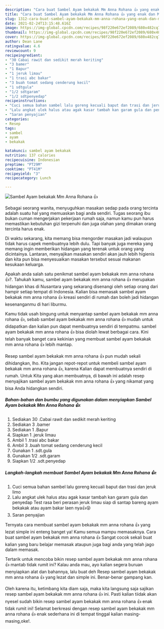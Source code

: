 ```yaml
---
description: "Cara buat Sambel Ayam bekakak Mm Anna Rohana 👍 yang enak dan Mudah Dibuat"
title: "Cara buat Sambel Ayam bekakak Mm Anna Rohana 👍 yang enak dan Mudah Dibuat"
slug: 1312-cara-buat-sambel-ayam-bekakak-mm-anna-rohana-yang-enak-dan-mudah-dibuat
date: 2021-02-24T13:15:48.616Z
image: https://img-global.cpcdn.com/recipes/98f220e672ef2089/680x482cq70/sambel-ayam-bekakak-mm-anna-rohana-👍-foto-resep-utama.jpg
thumbnail: https://img-global.cpcdn.com/recipes/98f220e672ef2089/680x482cq70/sambel-ayam-bekakak-mm-anna-rohana-👍-foto-resep-utama.jpg
cover: https://img-global.cpcdn.com/recipes/98f220e672ef2089/680x482cq70/sambel-ayam-bekakak-mm-anna-rohana-👍-foto-resep-utama.jpg
author: Dean Lane
ratingvalue: 4.6
reviewcount: 9
recipeingredient:
- "30 Cabai rawit dan sedikit merah keriting"
- "3 bamer"
- "1 Bapur"
- "1 jeruk limau"
- "1 trasi abc bakar"
- "3 buah tomat sedang cenderung kecil"
- "1 sdtgula"
- "1/2 sdtgaram"
- "1/2 sdtpenyedap"
recipeinstructions:
- "Cuci semua bahan sambel lalu goreng kecuali baput dan trasi dan jeruk limo"
- "Lalu angkat ulek halus atau agak kasar tambah kan garam gula dan penyedap Test rasa beri perasan jeruk limau siap di santap bareng ayam bekakak atau ayam bakar laen nya👍😝"
- "Saran penyajian"
categories:
- Resep
tags:
- sambel
- ayam
- bekakak

katakunci: sambel ayam bekakak 
nutrition: 137 calories
recipecuisine: Indonesian
preptime: "PT29M"
cooktime: "PT41M"
recipeyield: "3"
recipecategory: Lunch

---
```



![Sambel Ayam bekakak Mm Anna Rohana 👍](https://img-global.cpcdn.com/recipes/98f220e672ef2089/680x482cq70/sambel-ayam-bekakak-mm-anna-rohana-👍-foto-resep-utama.jpg)

Sebagai seorang wanita, menyuguhkan masakan sedap pada orang tercinta adalah suatu hal yang memuaskan bagi anda sendiri. Tugas seorang ibu bukan cuman mengerjakan pekerjaan rumah saja, namun kamu pun harus memastikan kebutuhan gizi terpenuhi dan juga olahan yang dimakan orang tercinta harus enak.

Di waktu  sekarang, kita memang bisa mengorder masakan jadi walaupun tidak harus capek membuatnya lebih dulu. Tapi banyak juga mereka yang memang ingin memberikan hidangan yang terenak untuk orang yang dicintainya. Lantaran, menyajikan masakan sendiri akan jauh lebih higienis dan kita pun bisa menyesuaikan masakan tersebut sesuai makanan kesukaan keluarga. 



Apakah anda salah satu penikmat sambel ayam bekakak mm anna rohana 👍?. Tahukah kamu, sambel ayam bekakak mm anna rohana 👍 merupakan hidangan khas di Nusantara yang sekarang disenangi oleh setiap orang dari hampir setiap tempat di Indonesia. Kalian bisa memasak sambel ayam bekakak mm anna rohana 👍 kreasi sendiri di rumah dan boleh jadi hidangan kesenanganmu di hari liburmu.

Kamu tidak usah bingung untuk menyantap sambel ayam bekakak mm anna rohana 👍, sebab sambel ayam bekakak mm anna rohana 👍 mudah untuk didapatkan dan kalian pun dapat membuatnya sendiri di tempatmu. sambel ayam bekakak mm anna rohana 👍 bisa diolah lewat berbagai cara. Kini telah banyak banget cara kekinian yang membuat sambel ayam bekakak mm anna rohana 👍 lebih mantap.

Resep sambel ayam bekakak mm anna rohana 👍 pun mudah sekali dihidangkan, lho. Kita jangan repot-repot untuk membeli sambel ayam bekakak mm anna rohana 👍, karena Kalian dapat membuatnya sendiri di rumah. Untuk Kita yang akan membuatnya, di bawah ini adalah resep menyajikan sambel ayam bekakak mm anna rohana 👍 yang nikamat yang bisa Anda hidangkan sendiri.

<!--inarticleads1-->

##### Bahan-bahan dan bumbu yang digunakan dalam menyiapkan Sambel Ayam bekakak Mm Anna Rohana 👍:

1. Sediakan 30 .Cabai rawit dan sedikit merah keriting
1. Sediakan 3 .bamer
1. Sediakan 1 .Bapur
1. Siapkan 1 .jeruk limau
1. Ambil 1 .trasi abc bakar
1. Ambil 3 .buah tomat sedang cenderung kecil
1. Gunakan 1 .sdt.gula
1. Gunakan 1/2 .sdt.garam
1. Siapkan 1/2 .sdt.penyedap




<!--inarticleads2-->

##### Langkah-langkah membuat Sambel Ayam bekakak Mm Anna Rohana 👍:

1. Cuci semua bahan sambel lalu goreng kecuali baput dan trasi dan jeruk limo
1. Lalu angkat ulek halus atau agak kasar tambah kan garam gula dan penyedap Test rasa beri perasan jeruk limau siap di santap bareng ayam bekakak atau ayam bakar laen nya👍😝
1. Saran penyajian




Ternyata cara membuat sambel ayam bekakak mm anna rohana 👍 yang lezat simple ini enteng banget ya! Kamu semua mampu memasaknya. Cara buat sambel ayam bekakak mm anna rohana 👍 Sangat cocok sekali buat kalian yang baru belajar memasak ataupun juga bagi anda yang telah jago dalam memasak.

Tertarik untuk mencoba bikin resep sambel ayam bekakak mm anna rohana 👍 mantab tidak rumit ini? Kalau anda mau, ayo kalian segera buruan menyiapkan alat dan bahannya, lalu buat deh Resep sambel ayam bekakak mm anna rohana 👍 yang lezat dan simple ini. Benar-benar gampang kan. 

Oleh karena itu, ketimbang kita diam saja, maka kita langsung saja sajikan resep sambel ayam bekakak mm anna rohana 👍 ini. Pasti kalian tiidak akan nyesel sudah bikin resep sambel ayam bekakak mm anna rohana 👍 enak tidak rumit ini! Selamat berkreasi dengan resep sambel ayam bekakak mm anna rohana 👍 enak sederhana ini di tempat tinggal kalian masing-masing,oke!.


